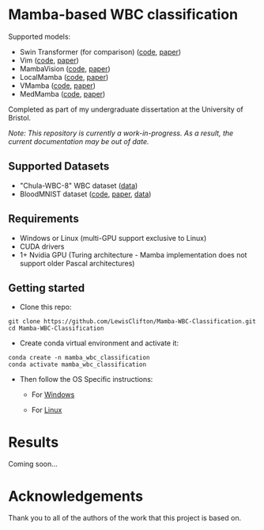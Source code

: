 # Mamba-based WBC classification

Supported models:
- Swin Transformer (for comparison) ([code](https://pytorch.org/vision/main/models/swin_transformer.html), [paper](http://arxiv.org/abs/2103.14030))
- Vim ([code](https://github.com/hustvl/Vim), [paper](https://arxiv.org/abs/2401.09417))
- MambaVision ([code](https://github.com/NVlabs/MambaVision), [paper](https://arxiv.org/abs/2407.08083))
- LocalMamba ([code](https://github.com/hunto/LocalMamba), [paper](https://arxiv.org/abs/2403.09338))
- VMamba ([code](https://github.com/MzeroMiko/VMamba), [paper](https://arxiv.org/abs/2401.10166))
- MedMamba ([code](https://github.com/YubiaoYue/MedMamba), [paper](https://arxiv.org/abs/2403.03849))

Completed as part of my undergraduate dissertation at the University of Bristol.

*Note: This repository is currently a work-in-progress. As a result, the current documentation may be out of date.*

## Supported Datasets
- "Chula-WBC-8" WBC dataset ([data](https://huggingface.co/datasets/LewisClifton/Chula-WBC-8))
- BloodMNIST dataset ([code](https://github.com/MedMNIST/MedMNIST), [paper](https://www.nature.com/articles/s41597-022-01721-8), [data](https://doi.org/10.5281/zenodo.10519652))

## Requirements
- Windows or Linux (multi-GPU support exclusive to Linux)
- CUDA drivers
- 1+ Nvidia GPU (Turing architecture - Mamba implementation does not support older Pascal architectures)

## Getting started

- Clone this repo:
```
git clone https://github.com/LewisClifton/Mamba-WBC-Classification.git
cd Mamba-WBC-Classification
```

- Create conda virtual environment and activate it:
```
conda create -n mamba_wbc_classification
conda activate mamba_wbc_classification
```

- Then follow the OS Specific instructions:
  
  - For [Windows](https://github.com/LewisClifton/LeukaemiaClassification/blob/main/docs/windows.md) 

  - For [Linux](https://github.com/LewisClifton/LeukaemiaClassification/blob/main/docs/linux.md)


# Results

Coming soon...

# Acknowledgements
Thank you to all of the authors of the work that this project is based on.
